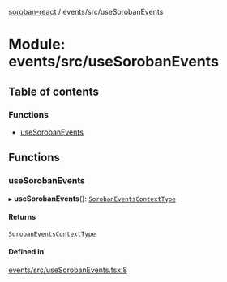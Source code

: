 [soroban-react](../README.md) / events/src/useSorobanEvents

# Module: events/src/useSorobanEvents

## Table of contents

### Functions

- [useSorobanEvents](events_src_useSorobanEvents.md#usesorobanevents)

## Functions

### useSorobanEvents

▸ **useSorobanEvents**(): [`SorobanEventsContextType`](../interfaces/events_src_SorobanEventsContext.SorobanEventsContextType.md)

#### Returns

[`SorobanEventsContextType`](../interfaces/events_src_SorobanEventsContext.SorobanEventsContextType.md)

#### Defined in

[events/src/useSorobanEvents.tsx:8](https://github.com/mauroepce/soroban-react/blob/486e5d4/packages/events/src/useSorobanEvents.tsx#L8)
